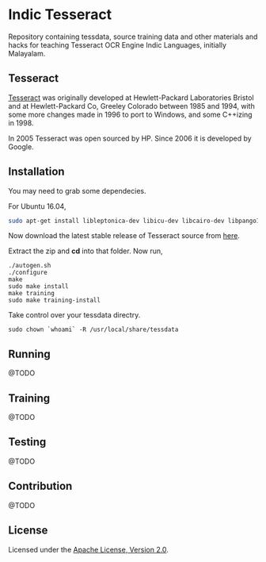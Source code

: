 # Indic Tesseract
Repository containing tessdata, source training data and other materials and hacks for teaching Tesseract OCR Engine Indic Languages, initially Malayalam.

## Tesseract
[Tesseract](https://github.com/tesseract-ocr/tesseract) was originally developed at Hewlett-Packard Laboratories Bristol and at Hewlett-Packard Co, Greeley Colorado between 1985 and 1994, with some more changes made in 1996 to port to Windows, and some C++izing in 1998.

In 2005 Tesseract was open sourced by HP. Since 2006 it is developed by Google.

## Installation
You may need to grab some dependecies.

For Ubuntu 16.04,
```bash
sudo apt-get install libleptonica-dev libicu-dev libcairo-dev libpango1.0-dev
```
Now download the latest stable release of Tesseract source from [here](https://github.com/tesseract-ocr/tesseract/archive/3.04.01.zip).

Extract the zip and **cd** into that folder. Now run,
```
./autogen.sh
./configure
make
sudo make install
make training
sudo make training-install
```
Take control over your tessdata directry.
```
sudo chown `whoami` -R /usr/local/share/tessdata
```
## Running
@TODO
## Training
@TODO
## Testing
@TODO
## Contribution
@TODO
## License
Licensed under the [Apache License, Version 2.0](http://www.apache.org/licenses/LICENSE-2.0).
